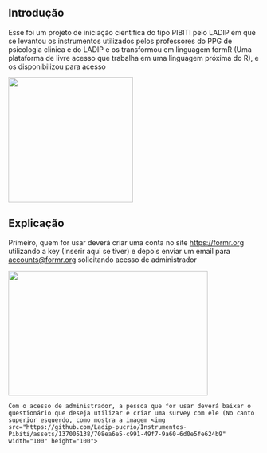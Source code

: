 ## Introdução
Esse foi um projeto de iniciação cientifica do tipo PIBITI pelo LADIP em que se levantou os instrumentos utilizados pelos professores do PPG de psicologia clinica e do LADIP e os transformou em linguagem formR (Uma plataforma de livre acesso que trabalha em uma linguagem próxima do R), e os disponibilizou para acesso

<img src="https://github.com/Ladip-pucrio/Instrumentos-Pibiti/assets/137005138/5e9e90ce-c401-4a6d-af20-f602fb648b62" width="250" height="250">

## Explicação
Primeiro, quem for usar deverá criar uma conta no site https://formr.org utilizando a key (Inserir aqui se tiver) e depois enviar um email para accounts@formr.org solicitando acesso de administrador

<img src="https://github.com/Ladip-pucrio/Instrumentos-Pibiti/assets/137005138/fb2430a6-ac6e-4e86-8ab2-eabcd5ece0e8" width="400" height="250">

    Com o acesso de administrador, a pessoa que for usar deverá baixar o questionário que deseja utilizar e criar uma survey com ele (No canto superior esquerdo, como mostra a imagem <img src="https://github.com/Ladip-pucrio/Instrumentos-Pibiti/assets/137005138/708ea6e5-c991-49f7-9a60-6d0e5fe624b9" width="100" height="100"> 
